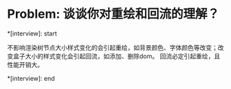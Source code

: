 # Problem: 谈谈你对重绘和回流的理解？

*[interview]: start

不影响渲染树节点大小样式变化的会引起重绘，如背景颜色、字体颜色等改变；改变盒子大小的样式变化会引起回流，如添加、删除dom。
回流必定引起重绘，且性能开销大。

*[interview]: end
